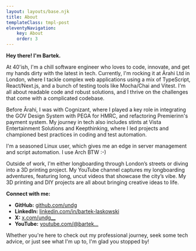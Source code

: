 ```yaml
---
layout: layouts/base.njk
title: About
templateClass: tmpl-post
eleventyNavigation:
    key: About
    order: 3
---
```


**Hey there! I'm Bartek.**

At 40'ish, I'm a chill software engineer who loves to code, innovate, and get my hands dirty with the latest in tech. Currently, I'm rocking it at Ārahi Ltd in London, where I tackle complex web applications using a mix of TypeScript, React/Next.js, and a bunch of testing tools like Mocha/Chai and Vitest. I'm all about readable code and robust solutions, and I thrive on the challenges that come with a complicated codebase.

Before Ārahi, I was with Cognizant, where I played a key role in integrating the GOV Design System with PEGA for HMRC, and refactoring Premierinn's payment system. My journey in tech also includes stints at Vista Entertainment Solutions and Keepthinking, where I led projects and championed best practices in coding and test automation.

I'm a seasoned Linux user, which gives me an edge in server management and script automation. I use Arch BTW :-)

Outside of work, I'm either longboarding through London’s streets or diving into a 3D printing project. My YouTube channel captures my longboarding adventures, featuring long, uncut videos that showcase the city’s vibe. My 3D printing and DIY projects are all about bringing creative ideas to life.

**Connect with me:**
- **GitHub:** [github.com/undg](http://github.com/undg)
- **LinkedIn:** [linkedin.com/in/bartek-laskowski](http://linkedin.com/in/bartek-laskowski)
- **X:** [x.com/undg__](http://x.com/undg__)
- **YouTube:** [youtube.com/@bartek...](https://www.youtube.com/@bartek...)

Whether you're here to check out my professional journey, seek some tech advice, or just see what I'm up to, I'm glad you stopped by!


